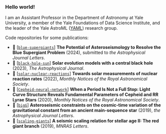 ### Hello world! 

I am an Assistant Professor in the Department of Astronomy at Yale University, a member of the Yale Foundations of Data Science Institute, and the leader of the Yale AstroML (<a href="http://www.astro.yale.edu/bellinger/">YAML</a>) research group. 

Code repositories for some publications: 
- 📝 [[`blue-supergiants`](https://github.com/earlbellinger/blue-supergiants)] **The Potential of Asteroseismology to Resolve the Blue Supergiant Problem** (2024), submitted to *the Astrophysical Journal Letters*. 
- 📝 [[`black-hole-sun`](https://github.com/earlbellinger/black-hole-sun)] **Solar evolution models with a central black hole** (2023), *The Astrophysical Journal*. 
- 📝 [[`solar-nuclear-reactions`](https://github.com/earlbellinger/)] **Towards solar measurements of nuclear reaction rates** (2022), *Monthly Notices of the Royal Astronomical Society*. 
- 📝 [[`Cepheid-neural-network`](https://github.com/earlbellinger/cepheid-neural-network)] **When a Period Is Not a Full Stop: Light Curve Structure Reveals Fundamental Parameters of Cepheid and RR Lyrae Stars** (2020), *Monthly Notices of the Royal Astronomical Society*.
- 📝 [[`bigG`](https://github.com/earlbellinger/bigG)] **Asteroseismic constraints on the cosmic-time variation of the gravitational constant from an ancient main-sequence star** (2019), *the Astrophysical Journal Letters*. 
- 📝 [[`scaling-giants`](https://github.com/earlbellinger/scaling-giants)] **A seismic scaling relation for stellar age II: The red giant branch** (2019), *MNRAS Letters*. 

